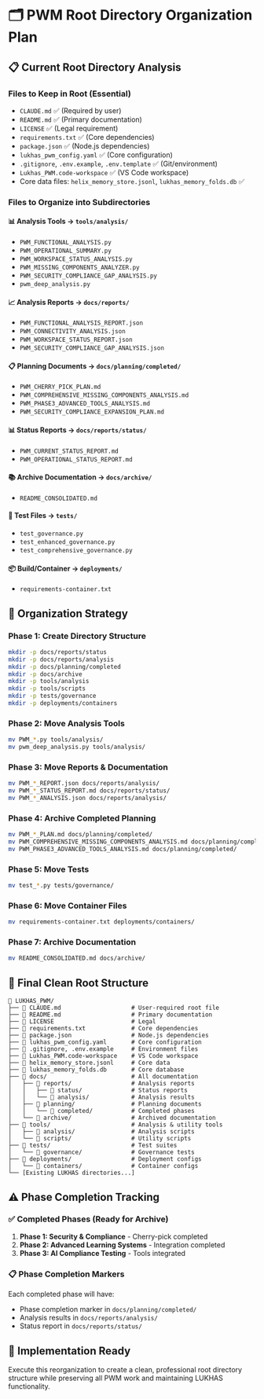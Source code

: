 # 🗂️ PWM Root Directory Organization Plan

## 📋 Current Root Directory Analysis

### Files to Keep in Root (Essential)
- `CLAUDE.md` ✅ (Required by user)
- `README.md` ✅ (Primary documentation)
- `LICENSE` ✅ (Legal requirement)
- `requirements.txt` ✅ (Core dependencies)
- `package.json` ✅ (Node.js dependencies)
- `lukhas_pwm_config.yaml` ✅ (Core configuration)
- `.gitignore`, `.env.example`, `.env.template` ✅ (Git/environment)
- `Lukhas_PWM.code-workspace` ✅ (VS Code workspace)
- Core data files: `helix_memory_store.jsonl`, `lukhas_memory_folds.db` ✅

### Files to Organize into Subdirectories

#### 📊 Analysis Tools → `tools/analysis/`
- `PWM_FUNCTIONAL_ANALYSIS.py`
- `PWM_OPERATIONAL_SUMMARY.py`
- `PWM_WORKSPACE_STATUS_ANALYSIS.py`
- `PWM_MISSING_COMPONENTS_ANALYZER.py`
- `PWM_SECURITY_COMPLIANCE_GAP_ANALYSIS.py`
- `pwm_deep_analysis.py`

#### 📈 Analysis Reports → `docs/reports/`
- `PWM_FUNCTIONAL_ANALYSIS_REPORT.json`
- `PWM_CONNECTIVITY_ANALYSIS.json`
- `PWM_WORKSPACE_STATUS_REPORT.json`
- `PWM_SECURITY_COMPLIANCE_GAP_ANALYSIS.json`

#### 📋 Planning Documents → `docs/planning/completed/`
- `PWM_CHERRY_PICK_PLAN.md`
- `PWM_COMPREHENSIVE_MISSING_COMPONENTS_ANALYSIS.md`
- `PWM_PHASE3_ADVANCED_TOOLS_ANALYSIS.md`
- `PWM_SECURITY_COMPLIANCE_EXPANSION_PLAN.md`

#### 📊 Status Reports → `docs/reports/status/`
- `PWM_CURRENT_STATUS_REPORT.md`
- `PWM_OPERATIONAL_STATUS_REPORT.md`

#### 📚 Archive Documentation → `docs/archive/`
- `README_CONSOLIDATED.md`

#### 🧪 Test Files → `tests/`
- `test_governance.py`
- `test_enhanced_governance.py`
- `test_comprehensive_governance.py`

#### 📦 Build/Container → `deployments/`
- `requirements-container.txt`

## 🎯 Organization Strategy

### Phase 1: Create Directory Structure
```bash
mkdir -p docs/reports/status
mkdir -p docs/reports/analysis
mkdir -p docs/planning/completed
mkdir -p docs/archive
mkdir -p tools/analysis
mkdir -p tools/scripts
mkdir -p tests/governance
mkdir -p deployments/containers
```

### Phase 2: Move Analysis Tools
```bash
mv PWM_*.py tools/analysis/
mv pwm_deep_analysis.py tools/analysis/
```

### Phase 3: Move Reports & Documentation
```bash
mv PWM_*_REPORT.json docs/reports/analysis/
mv PWM_*_STATUS_REPORT.md docs/reports/status/
mv PWM_*_ANALYSIS.json docs/reports/analysis/
```

### Phase 4: Archive Completed Planning
```bash
mv PWM_*_PLAN.md docs/planning/completed/
mv PWM_COMPREHENSIVE_MISSING_COMPONENTS_ANALYSIS.md docs/planning/completed/
mv PWM_PHASE3_ADVANCED_TOOLS_ANALYSIS.md docs/planning/completed/
```

### Phase 5: Move Tests
```bash
mv test_*.py tests/governance/
```

### Phase 6: Move Container Files
```bash
mv requirements-container.txt deployments/containers/
```

### Phase 7: Archive Documentation
```bash
mv README_CONSOLIDATED.md docs/archive/
```

## 📁 Final Clean Root Structure

```
🧠 LUKHAS_PWM/
├── 📄 CLAUDE.md                    # User-required root file
├── 📄 README.md                    # Primary documentation
├── 📄 LICENSE                      # Legal
├── 📄 requirements.txt             # Core dependencies
├── 📄 package.json                 # Node.js dependencies
├── 📄 lukhas_pwm_config.yaml       # Core configuration
├── 📄 .gitignore, .env.example     # Environment files
├── 📄 Lukhas_PWM.code-workspace    # VS Code workspace
├── 📄 helix_memory_store.jsonl     # Core data
├── 📄 lukhas_memory_folds.db       # Core database
├── 📁 docs/                        # All documentation
│   ├── 📁 reports/                 # Analysis reports
│   │   ├── 📁 status/              # Status reports
│   │   └── 📁 analysis/            # Analysis results
│   ├── 📁 planning/                # Planning documents
│   │   └── 📁 completed/           # Completed phases
│   └── 📁 archive/                 # Archived documentation
├── 📁 tools/                       # Analysis & utility tools
│   ├── 📁 analysis/                # Analysis scripts
│   └── 📁 scripts/                 # Utility scripts
├── 📁 tests/                       # Test suites
│   └── 📁 governance/              # Governance tests
├── 📁 deployments/                 # Deployment configs
│   └── 📁 containers/              # Container configs
└── [Existing LUKHAS directories...]
```

## ⚠️ Phase Completion Tracking

### ✅ Completed Phases (Ready for Archive)
1. **Phase 1: Security & Compliance** - Cherry-pick completed
2. **Phase 2: Advanced Learning Systems** - Integration completed
3. **Phase 3: AI Compliance Testing** - Tools integrated

### 📋 Phase Completion Markers
Each completed phase will have:
- Phase completion marker in `docs/planning/completed/`
- Analysis results in `docs/reports/analysis/`
- Status report in `docs/reports/status/`

## 🚀 Implementation Ready

Execute this reorganization to create a clean, professional root directory structure while preserving all PWM work and maintaining LUKHAS functionality.
